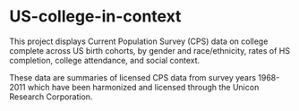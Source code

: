 US-college-in-context
=====================

This project displays Current Population Survey (CPS) data on college complete across US birth cohorts, by gender and race/ethnicity, rates of HS completion, college attendance, and social context.

These data are summaries of licensed CPS data from survey years 1968-2011 which have been harmonized and licensed through the Unicon Research Corporation.
